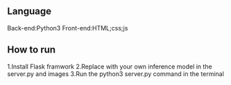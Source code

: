 Language
----
Back-end:Python3
Front-end:HTML;css;js

How to run
----
1.Install Flask framwork
2.Replace with your own inference model in the server.py and images
3.Run the python3 server.py command in the terminal
